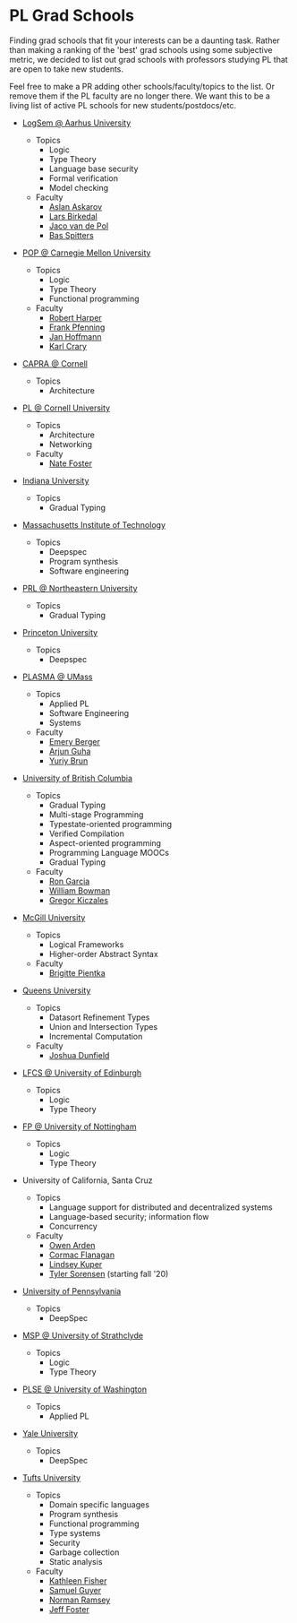 # PL Grad Schools

Finding grad schools that fit your interests can be a daunting task. Rather than making a ranking of the 'best' grad schools using some subjective metric, we decided to list out grad schools with professors studying PL that are open to take new students.

Feel free to make a PR adding other schools/faculty/topics to the list. Or remove them if the PL faculty are no longer there. We want this to be a living list of active PL schools for new students/postdocs/etc. 

* [LogSem @ Aarhus University](http://cs.au.dk/research/logic-and-semantics/)
  - Topics
    * Logic
    * Type Theory
    * Language base security
    * Formal verification
    * Model checking
  - Faculty
    * [Aslan Askarov](http://askarov.net/)
    * [Lars Birkedal](https://cs.au.dk/~birke/)
    * [Jaco van de Pol](https://cs.au.dk/~jaco/)
    * [Bas Spitters](http://users-cs.au.dk/spitters/)

* [POP @ Carnegie Mellon University](http://www.cs.cmu.edu/Groups/pop/)
  - Topics
    * Logic
    * Type Theory
    * Functional programming
  - Faculty
    * [Robert Harper](http://www.cs.cmu.edu/~rwh/)
    * [Frank Pfenning](https://www.cs.cmu.edu/~fp/)
    * [Jan Hoffmann](https://www.cs.cmu.edu/~janh/)
    * [Karl Crary](https://www.cs.cmu.edu/~crary/)

* [CAPRA @ Cornell](https://capra.cs.cornell.edu)
  - Topics
    * Architecture

* [PL @ Cornell University](http://pl.cs.cornell.edu/)
  - Topics
    * Architecture
    * Networking
  - Faculty
    * [Nate Foster](https://www.cs.cornell.edu/~jnfoster/)

* [Indiana University](http://wonks.github.io/)
  - Topics
    * Gradual Typing

* [Massachusetts Institute of Technology](http://projects.csail.mit.edu/pl/)
  - Topics
    * Deepspec
    * Program synthesis
    * Software engineering

* [PRL @ Northeastern University](https://prl.ccs.neu.edu)
  - Topics
    * Gradual Typing
    
* [Princeton University](http://pl.cs.princeton.edu/)
  - Topics
    * Deepspec

* [PLASMA @ UMass](https://plasma-umass.org/)
  - Topics
    * Applied PL
    * Software Engineering
    * Systems
  - Faculty
    * [Emery Berger](https://www.emeryberger.com/)
    * [Arjun Guha](https://people.cs.umass.edu/~arjun/main/home/)
    * [Yuriy Brun](https://people.cs.umass.edu/~brun/)

* [University of British Columbia](https://www.cs.ubc.ca/)
  - Topics
    * Gradual Typing
    * Multi-stage Programming
    * Typestate-oriented programming
    * Verified Compilation
    * Aspect-oriented programming
    * Programming Language MOOCs
    * Gradual Typing
  - Faculty
    * [Ron Garcia](https://www.cs.ubc.ca/~rxg/)
    * [William Bowman](https://www.williamjbowman.com/)
    * [Gregor Kiczales](https://www.cs.ubc.ca/~gregor/)

* [McGill University](https://www.cs.mcgill.ca/)
  - Topics
    * Logical Frameworks
    * Higher-order Abstract Syntax
  - Faculty
    * [Brigitte Pientka](https://www.cs.mcgill.ca/~bpientka/)
    
* [Queens University](http://www.cs.queensu.ca/)
  - Topics
    * Datasort Refinement Types
    * Union and Intersection Types
    * Incremental Computation
  - Faculty
    * [Joshua Dunfield](http://research.cs.queensu.ca/home/joshuad/)

* [LFCS @ University of Edinburgh](http://wcms.inf.ed.ac.uk/lfcs/research/groups-and-projects/pl/programming-research-at-lfcs)
  - Topics
    * Logic
    * Type Theory

* [FP @ University of Nottingham](https://www.nottingham.ac.uk/research/groups/fp-lab/index.aspx)
  - Topics
    * Logic
    * Type Theory
    
* University of California, Santa Cruz
  - Topics
    * Language support for distributed and decentralized systems
    * Language-based security; information flow
    * Concurrency
  - Faculty
    * [Owen Arden](https://users.soe.ucsc.edu/~owen/)
    * [Cormac Flanagan](https://users.soe.ucsc.edu/~cormac/)
    * [Lindsey Kuper](https://users.soe.ucsc.edu/~lkuper)
    * [Tyler Sorensen](http://www.cs.princeton.edu/~ts20/) (starting fall '20)

* [University of Pennsylvania](http://www.cis.upenn.edu/~plclub/)
  - Topics
    * DeepSpec

* [MSP @ University of Strathclyde](msp.cis.strath.ac.uk)
  - Topics
    * Logic
    * Type Theory
    
* [PLSE @ University of Washington](http://uwplse.org)
  - Topics
    * Applied PL

* [Yale University](https://cpsc.yale.edu/research/research-areas/programming-languages)
  - Topics
    * DeepSpec

* [Tufts University](https://tupl.cs.tufts.edu/)
  - Topics
    * Domain specific languages
    * Program synthesis
    * Functional programming
    * Type systems
    * Security
    * Garbage collection
    * Static analysis
  - Faculty
    * [Kathleen Fisher](https://www.cs.tufts.edu/~kfisher)
    * [Samuel Guyer](https://www.cs.tufts.edu/~sguyer)
    * [Norman Ramsey](https://www.cs.tufts.edu/~nr)
    * [Jeff Foster](https://www.cs.tufts.edu/~jfoster)
